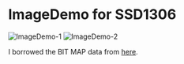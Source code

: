 # ImageDemo for SSD1306

![ImageDemo-1](https://user-images.githubusercontent.com/6020549/165235302-6909f7c4-78e2-4c9d-8cb3-81eb9c920534.JPG)
![ImageDemo-2](https://user-images.githubusercontent.com/6020549/165235310-88430dc3-5bed-4190-99e4-fe268c449218.JPG)


I borrowed the BIT MAP data from [here](https://www.mischianti.org/2021/07/14/ssd1306-oled-display-draw-images-splash-and-animations-2/).

